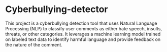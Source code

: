 # Cyberbullying-detector
This project is a cyberbullying detection tool that uses Natural Language Processing (NLP) to classify user comments as either hate speech, insults, threats, or other categories. It leverages a machine learning model trained on labeled text data to identify harmful language and provide feedback on the nature of the comment.
